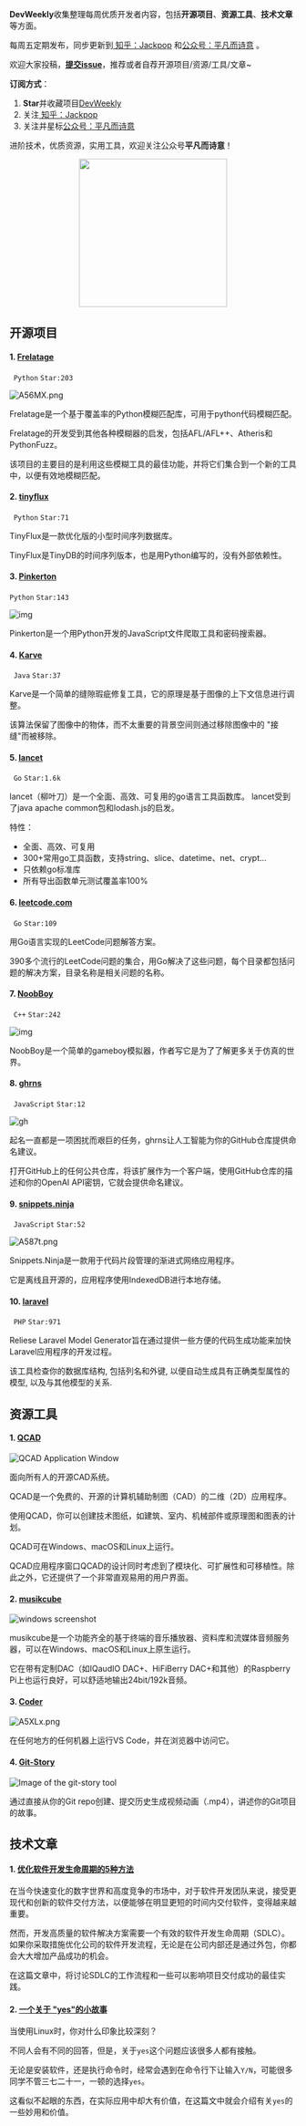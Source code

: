 **DevWeekly**收集整理每周优质开发者内容，包括**开源项目**、**资源工具**、**技术文章**等方面。

每周五定期发布，同步更新到<a href="https://www.zhihu.com/people/sharetechlee/activities">
知乎：Jackpop</a> 和<a href="https://mp.weixin.qq.com/s/hTZAGgkiMS0XPZ9OHQxFJg" rel="nofollow">公众号：平凡而诗意</a> 。

欢迎大家投稿，**[提交issue](https://github.com/Jackpopc/DevWeekly/issues)**，推荐或者自荐开源项目/资源/工具/文章~

**订阅方式**：

1. **Star**并收藏项目[DevWeekly](https://github.com/Jackpopc/DevWeekly)
2. 关注<a href="https://www.zhihu.com/people/sharetechlee/activities">
   知乎：Jackpop</a>
3. 关注并星标<a href="https://mp.weixin.qq.com/s/hTZAGgkiMS0XPZ9OHQxFJg" rel="nofollow">公众号：平凡而诗意</a>  

进阶技术，优质资源，实用工具，欢迎关注公众号**平凡而诗意**！

<p align="center">
    <img src="https://s1.ax1x.com/2022/07/10/jsCAdH.jpg" width="260" height="260"></img>
</p>

## 开源项目

#### 1. [Frelatage](https://github.com/Rog3rSm1th/Frelatage)

` Python` `Star:203`

![A56MX.png](https://picx.zhimg.com/80/v2-784245f33165d5b2f0b59641d13243a3_720w.png?source=d16d100b)

Frelatage是一个基于覆盖率的Python模糊匹配库，可用于python代码模糊匹配。

Frelatage的开发受到其他各种模糊器的启发，包括AFL/AFL++、Atheris和PythonFuzz。

该项目的主要目的是利用这些模糊工具的最佳功能，并将它们集合到一个新的工具中，以便有效地模糊匹配。

#### 2. [tinyflux](https://github.com/citrusvanilla/tinyflux)

` Python` `Star:71`

TinyFlux是一款优化版的小型时间序列数据库。

TinyFlux是TinyDB的时间序列版本，也是用Python编写的，没有外部依赖性。

#### 3. [Pinkerton](https://github.com/oppsec/Pinkerton)

`Python` `Star:143`

![img](https://pica.zhimg.com/80/v2-67188dbfb3905b1bfac8b91ee5327fe3_720w.png?source=d16d100b)

Pinkerton是一个用Python开发的JavaScript文件爬取工具和密码搜索器。

#### 4. [Karve](https://github.com/AlexEidt/Karve)

` Java` `Star:37`

Karve是一个简单的缝隙瑕疵修复工具，它的原理是基于图像的上下文信息进行调整。

该算法保留了图像中的物体，而不太重要的背景空间则通过移除图像中的 "接缝"而被移除。

#### 5. [lancet](https://github.com/duke-git/lancet)

` Go` `Star:1.6k`

lancet（柳叶刀）是一个全面、高效、可复用的go语言工具函数库。 lancet受到了java apache common包和lodash.js的启发。

特性：

- 全面、高效、可复用
- 300+常用go工具函数，支持string、slice、datetime、net、crypt...
-  只依赖go标准库
- 所有导出函数单元测试覆盖率100%

#### 6. [leetcode.com](https://github.com/donutloop/leetcode.com)

` Go` `Star:109`

用Go语言实现的LeetCode问题解答方案。

390多个流行的LeetCode问题的集合，用Go解决了这些问题，每个目录都包括问题的解决方案，目录名称是相关问题的名称。

#### 7. [NoobBoy](https://github.com/Mika412/NoobBoy)

` C++` `Star:242`

![img](https://picx.zhimg.com/80/v2-364b8c60bd0974124e2d4cd826bf0a6b_720w.png?source=d16d100b)

NoobBoy是一个简单的gameboy模拟器，作者写它是为了了解更多关于仿真的世界。

#### 8. [ghrns](https://github.com/devidw/ghrns)

` JavaScript` `Star:12`

![gh](https://picx.zhimg.com/80/v2-023e7b879441b47da4841ebe564ecc5c_720w.png?source=d16d100b)

起名一直都是一项困扰而艰巨的任务，ghrns让人工智能为你的GitHub仓库提供命名建议。

打开GitHub上的任何公共仓库，将该扩展作为一个客户端，使用GitHub仓库的描述和你的OpenAI API密钥，它就会提供命名建议。

#### 9. [snippets.ninja](https://github.com/dd3v/snippets.ninja)

` JavaScript` `Star:52`

![A587t.png](https://picx.zhimg.com/80/v2-302b73222b2c33ef16c34bd974961894_720w.png?source=d16d100b)

Snippets.Ninja是一款用于代码片段管理的渐进式网络应用程序。

它是离线且开源的，应用程序使用IndexedDB进行本地存储。

#### 10. [laravel](https://github.com/reliese/laravel)

` PHP` `Star:971`

Reliese Laravel Model Generator旨在通过提供一些方便的代码生成功能来加快Laravel应用程序的开发过程。

该工具检查你的数据库结构, 包括列名和外键, 以便自动生成具有正确类型属性的模型, 以及与其他模型的关系.

## 资源工具

#### 1. [QCAD](https://www.qcad.org/en/)

![QCAD Application Window](https://pic1.zhimg.com/80/v2-439c26295b4850c11a37389f2ed66673_720w.png?source=d16d100b)

面向所有人的开源CAD系统。

QCAD是一个免费的、开源的计算机辅助制图（CAD）的二维（2D）应用程序。

使用QCAD，你可以创建技术图纸，如建筑、室内、机械部件或原理图和图表的计划。

QCAD可在Windows、macOS和Linux上运行。

QCAD应用程序窗口QCAD的设计同时考虑到了模块化、可扩展性和可移植性。除此之外，它还提供了一个非常直观易用的用户界面。

#### 2. [musikcube](https://musikcube.com/)

![windows screenshot](https://pica.zhimg.com/80/v2-9d5a076f7b7246a14fee035b9d746de7_720w.png?source=d16d100b)

musikcube是一个功能齐全的基于终端的音乐播放器、资料库和流媒体音频服务器，可以在Windows、macOS和Linux上原生运行。

它在带有定制DAC（如IQaudIO DAC+、HiFiBerry DAC+和其他）的Raspberry Pi上也运行良好，可以舒适地输出24bit/192k音频。

#### 3. [Coder](https://coder.com/)

![A5XLx.png](https://pica.zhimg.com/80/v2-ce82bdfe83b5e7a19187424acb53614b_720w.png?source=d16d100b)

在任何地方的任何机器上运行VS Code，并在浏览器中访问它。

#### 4. [Git-Story](https://initialcommit.com/tools/git-story)

![Image of the git-story tool](https://picx.zhimg.com/80/v2-b7be92eda93922bb2b951789190b6c9d_720w.png?source=d16d100b)

通过直接从你的Git repo创建、提交历史生成视频动画（.mp4），讲述你的Git项目的故事。

## 技术文章

#### 1. [优化软件开发生命周期的5种方法](https://blog.flycode.com/5-ways-to-optimize-your-software-development-life-cycle)

在当今快速变化的数字世界和高度竞争的市场中，对于软件开发团队来说，接受更现代和创新的软件交付方法，以便能够在明显更短的时间内交付软件，变得越来越重要。

然而，开发高质量的软件解决方案需要一个有效的软件开发生命周期（SDLC）。如果你采取措施优化公司的软件开发流程，无论是在公司内部还是通过外包，你都会大大增加产品成功的机会。

在这篇文章中，将讨论SDLC的工作流程和一些可以影响项目交付成功的最佳实践。

#### 2. [一个关于 "yes"的小故事](https://endler.dev/2017/yes/)

当使用Linux时，你对什么印象比较深刻？

不同人会有不同的回答，但是，关于`yes`这个问题应该很多人都有接触。

无论是安装软件，还是执行命令时，经常会遇到在命令行下让输入`Y/N`，可能很多同学不管三七二十一，一顿的选择`yes`。

这看似不起眼的东西，在实际应用中却大有价值，在这篇文中就会介绍有关`yes`的一些妙用和价值。

